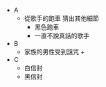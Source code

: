 + A
    + 從歌手的跑車 猜出其他細節
        + 黑色跑車
        + 一直不說真話的歌手
+ B
    + 家族的男性受到詛咒
        + 
+ C
    + 白信封
    + 黑信封 